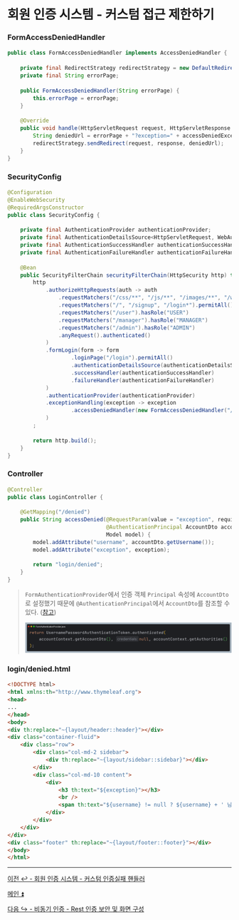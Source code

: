 # 회원 인증 시스템 - 커스텀 접근 제한하기

### FormAccessDeniedHandler

```java
public class FormAccessDeniedHandler implements AccessDeniedHandler {

    private final RedirectStrategy redirectStrategy = new DefaultRedirectStrategy();
    private final String errorPage;

    public FormAccessDeniedHandler(String errorPage) {
        this.errorPage = errorPage;
    }

    @Override
    public void handle(HttpServletRequest request, HttpServletResponse response, AccessDeniedException accessDeniedException) throws IOException, ServletException {
        String deniedUrl = errorPage + "?exception=" + accessDeniedException.getMessage();
        redirectStrategy.sendRedirect(request, response, deniedUrl);
    }
}
```

### SecurityConfig

```java
@Configuration
@EnableWebSecurity
@RequiredArgsConstructor
public class SecurityConfig {

    private final AuthenticationProvider authenticationProvider;
    private final AuthenticationDetailsSource<HttpServletRequest, WebAuthenticationDetails> authenticationDetailsSource;
    private final AuthenticationSuccessHandler authenticationSuccessHandler;
    private final AuthenticationFailureHandler authenticationFailureHandler;

    @Bean
    public SecurityFilterChain securityFilterChain(HttpSecurity http) throws Exception {
        http
            .authorizeHttpRequests(auth -> auth
                .requestMatchers("/css/**", "/js/**", "/images/**", "/webjars/**", "/favicon.*", "/*/icon-*").permitAll() //정적 자원 관리
                .requestMatchers("/", "/signup", "/login*").permitAll()
                .requestMatchers("/user").hasRole("USER")
                .requestMatchers("/manager").hasRole("MANAGER")
                .requestMatchers("/admin").hasRole("ADMIN")
                .anyRequest().authenticated()
            )
            .formLogin(form -> form
                    .loginPage("/login").permitAll()
                    .authenticationDetailsSource(authenticationDetailsSource)
                    .successHandler(authenticationSuccessHandler)
                    .failureHandler(authenticationFailureHandler)
            )
            .authenticationProvider(authenticationProvider)
            .exceptionHandling(exception -> exception
                    .accessDeniedHandler(new FormAccessDeniedHandler("/denied")) //추가
            )
        ;

        return http.build();
    }
}
```

### Controller

```java
@Controller
public class LoginController {
    
    @GetMapping("/denied")
    public String accessDenied(@RequestParam(value = "exception", required = false) String exception,
                               @AuthenticationPrincipal AccountDto accountDto,
                               Model model) {
        model.addAttribute("username", accountDto.getUsername());
        model.addAttribute("exception", exception);

        return "login/denied";
    }
}
```
> `FormAuthenticationProvider`에서 인증 객체 `Principal` 속성에 `AccountDto`로 설정했기 때문에 `@AuthenticationPrincipal`에서
> `AccountDto`를 참조할 수 있다. ([참고](https://github.com/geun-00/TIL/blob/main/Spring/security/security/Integration/SpringMVC.md))
> 
> ![img.png](img.png)
> 

### login/denied.html

```html
<!DOCTYPE html>
<html xmlns:th="http://www.thymeleaf.org">
<head>
...
</head>
<body>
<div th:replace="~{layout/header::header}"></div>
<div class="container-fluid">
    <div class="row">
        <div class="col-md-2 sidebar">
            <div th:replace="~{layout/sidebar::sidebar}"></div>
        </div>
        <div class="col-md-10 content">
            <div>
                <h3 th:text="${exception}"></h3>
                <br />
                <span th:text="${username} != null ? ${username} + ' 님은 접근 권한이 없습니다' : '비 정상적인 접근입니다'" ></span>
            </div>
        </div>
    </div>
</div>
<div class="footer" th:replace="~{layout/footer::footer}"></div>
</body>
</html>
```

---

[이전 ↩️ - 회원 인증 시스템 - 커스텀 인증실패 핸들러](https://github.com/genesis12345678/TIL/blob/main/Spring/security/security/Projects/%ED%9A%8C%EC%9B%90_%EC%9D%B8%EC%A6%9D_%EC%8B%9C%EC%8A%A4%ED%85%9C/%EC%9D%B8%EC%A6%9D%EC%8B%A4%ED%8C%A8%ED%95%B8%EB%93%A4%EB%9F%AC/Main.md)

[메인 ⏫](https://github.com/genesis12345678/TIL/blob/main/Spring/security/security/main.md)

[다음 ↪️ - 비동기 인증 - Rest 인증 보안 및 화면 구성](https://github.com/genesis12345678/TIL/blob/main/Spring/security/security/Projects/%EB%B9%84%EB%8F%99%EA%B8%B0_%EC%9D%B8%EC%A6%9D/Rest%ED%99%94%EB%A9%B4%EA%B5%AC%EC%84%B1/Main.md)
